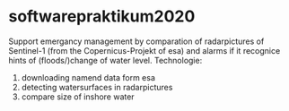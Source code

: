 # softwarepraktikum2020
Support emergancy management by comparation of radarpictures of Sentinel-1 (from the Copernicus-Projekt of esa) and alarms if it recognice hints of (floods/)change of water level. 
Technologie: 
1. downloading namend data form esa
2. detecting watersurfaces in radarpictures
3. compare size of inshore water